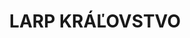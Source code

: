 ---
title: LARP KRÁĽOVSTVO
current_larp_event: larp2024
archive_text: 'Pokračovanie nabudúce'
newsletter_text: 'Zisti medzi prvými kedy bude ďalšia hra.'
newsletter_button_text: 'Odoberať'
storyIntro: 'Na čo sa môžeš tešiť?'
storyImage: src/images/uploads/povzbudzujucepublikum_doprava.jpg
tootoot_id: '5a183abcae436b10fc688923'
ticketsTitle: 'Lístky'
ticketsText: >-
  45 EUR pre prvých 10-tich. (early bird) – rannô vtáča <br />
  55 EUR pre druhých 30-tich (happy bird)  <br/>
  65 EUR štandardný lístok do koca mája  <br/>
  75 EUR pre oneskorencov v júni  <br/>
---